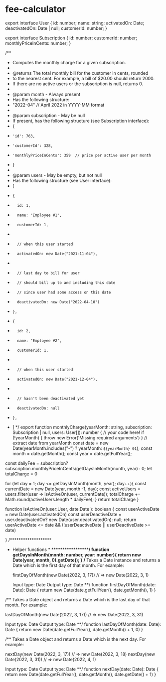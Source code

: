 # fee-calculator

export interface User {
  id: number;
  name: string;
  activatedOn: Date;
  deactivatedOn: Date | null;
  customerId: number;
}

export interface Subscription {
  id: number;
  customerId: number;
  monthlyPriceInCents: number;
}

/**
 * Computes the monthly charge for a given subscription.
 *
 * @returns The total monthly bill for the customer in cents, rounded
 * to the nearest cent. For example, a bill of $20.00 should return 2000.
 * If there are no active users or the subscription is null, returns 0.
 *
 * @param month - Always present
 *   Has the following structure:
 *   "2022-04"  // April 2022 in YYYY-MM format
 *
 * @param subscription - May be null
 *   If present, has the following structure (see Subscription interface):
 *   {
 *     'id': 763,
 *     'customerId': 328,
 *     'monthlyPriceInCents': 359  // price per active user per month
 *   }
 *
 * @param users - May be empty, but not null
 *   Has the following structure (see User interface):
 *   [
 *     {
 *       id: 1,
 *       name: "Employee #1",
 *       customerId: 1,
 *   
 *       // when this user started
 *       activatedOn: new Date("2021-11-04"),
 *   
 *       // last day to bill for user
 *       // should bill up to and including this date
 *       // since user had some access on this date
 *       deactivatedOn: new Date("2022-04-10")
 *     },
 *     {
 *       id: 2,
 *       name: "Employee #2",
 *       customerId: 1,
 *   
 *       // when this user started
 *       activatedOn: new Date("2021-12-04"),
 *   
 *       // hasn't been deactivated yet
 *       deactivatedOn: null
 *     },
 *   ]
 */
export function monthlyCharge(yearMonth: string, subscription: Subscription | null, users: User[]): number {
  // your code here!
  if (!yearMonth) {
    throw new Error('Missing required arguments')
  }
//   extract date from yearMonth
  const date = new Date(yearMonth.includes("-") ? yearMonth: `${yearMonth} 01`);
  const month = date.getMonth();
  const year = date.getFullYear();
  
  const dailyFee = subscription? subscription.monthlyPriceInCents/getDaysInMonth(month, year) : 0;
  let totalCharge = 0
  
  for (let day = 1; day <= getDaysInMonth(month, year); day++){
    const currentDate = new Date(year, month -1, day);
    const activeUsers = users.filter(user => isActiveOn(user, currentDate));
    totalCharge += Math.round(activeUsers.length * dailyFee);
  }
  return totalCharge
}

function isActiveOn(user:User, date:Date ): boolean {
  const userActiveDate = new Date(user.activatedOn)
  const userDeactiveDate = user.deactivatedOn? new Date(user.deactivatedOn): null;
  return userActiveDate <= date && (!userDeactiveDate || userDeactiveDate >= date)
  
}
/*******************
* Helper functions *
*******************/
function getDaysInMonth(month: number, year: number){
  return new Date(year, month, 0).getDate();
}
/**
  Takes a Date instance and returns a Date which is the first day
  of that month. For example:

  firstDayOfMonth(new Date(2022, 3, 17)) // => new Date(2022, 3, 1)

  Input type: Date
  Output type: Date
**/
function firstDayOfMonth(date: Date): Date {
  return new Date(date.getFullYear(), date.getMonth(), 1)
}

/**
  Takes a Date object and returns a Date which is the last day
  of that month. For example:

  lastDayOfMonth(new Date(2022, 3, 17)) // => new Date(2022, 3, 31)

  Input type: Date
  Output type: Date
**/
function lastDayOfMonth(date: Date): Date {
  return new Date(date.getFullYear(), date.getMonth() + 1, 0)
}

/**
  Takes a Date object and returns a Date which is the next day.
  For example:

  nextDay(new Date(2022, 3, 17)) // => new Date(2022, 3, 18)
  nextDay(new Date(2022, 3, 31)) // => new Date(2022, 4, 1)

  Input type: Date
  Output type: Date
**/
function nextDay(date: Date): Date {
  return new Date(date.getFullYear(), date.getMonth(), date.getDate() + 1)
}
